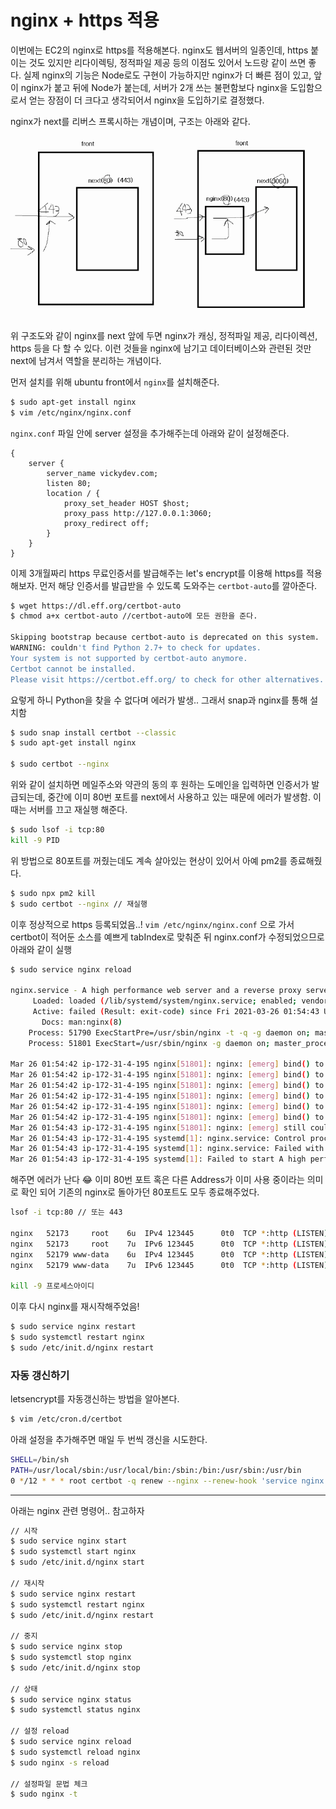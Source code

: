 ﻿# nginx + https 적용

이번에는 EC2의 nginx로 https를 적용해본다. nginx도 웹서버의 일종인데, https 붙이는 것도 있지만 리다이렉팅, 정적파일 제공 등의 이점도 있어서 노드랑 같이 쓰면 좋다. 실제 nginx의 기능은 Node로도 구현이 가능하지만 nginx가 더 빠른 점이 있고, 앞이 nginx가 붙고 뒤에 Node가 붙는데, 서버가 2개 쓰는 불편함보다 nginx을 도입함으로서 얻는 장점이 더 크다고 생각되어서 nginx을 도입하기로 결정했다.

nginx가 next를 리버스 프록시하는 개념이며, 구조는 아래와 같다.

![](../../img/210326-1.png)

위 구조도와 같이 nginx를 next 앞에 두면 nginx가 캐싱, 정적파일 제공, 리다이렉션, https 등을 다 할 수 있다. 이런 것들을 nginx에 남기고 데이터베이스와 관련된 것만 next에 남겨서 역할을 분리하는 개념이다.

먼저 설치를 위해 ubuntu front에서 `nginx`를 설치해준다.

```bash
$ sudo apt-get install nginx
$ vim /etc/nginx/nginx.conf
```

`nginx.conf` 파일 안에 server 설정을 추가해주는데 아래와 같이 설정해준다.

```
{
	server {
		server_name vickydev.com;
		listen 80;
		location / {
			proxy_set_header HOST $host;
			proxy_pass http://127.0.0.1:3060;
			proxy_redirect off;
		}
	}
}
```

이제 3개월짜리 https 무료인증서를 발급해주는 let's encrypt를 이용해 https를 적용해보자. 먼저 해당 인증서를 발급받을 수 있도록 도와주는 `certbot-auto`를 깔아준다.

```bash
$ wget https://dl.eff.org/certbot-auto
$ chmod a+x certbot-auto //certbot-auto에 모든 권한을 준다.

Skipping bootstrap because certbot-auto is deprecated on this system.
WARNING: couldn't find Python 2.7+ to check for updates.
Your system is not supported by certbot-auto anymore.
Certbot cannot be installed.
Please visit https://certbot.eff.org/ to check for other alternatives.
```

요렇게 하니 Python을 찾을 수 없다며 에러가 발생.. 그래서 snap과 nginx를 통해 설치함

```bash
$ sudo snap install certbot --classic
$ sudo apt-get install nginx

$ sudo certbot --nginx
```

위와 같이 설치하면 메일주소와 약관의 동의 후 원하는 도메인을 입력하면 인증서가 발급되는데, 중간에 이미 80번 포트를 next에서 사용하고 있는 때문에 에러가 발생함. 이때는 서버를 끄고 재실행 해준다.

```bash
$ sudo lsof -i tcp:80
kill -9 PID
```

위 방법으로 80포트를 꺼줬는데도 계속 살아있는 현상이 있어서 아예 pm2를 종료해줬다.

```bash
$ sudo npx pm2 kill
$ sudo certbot --nginx // 재실행
```

이후 정상적으로 https 등록되었음..! `vim /etc/nginx/nginx.conf` 으로 가서 certbot이 적어둔 소스를 예쁘게 tabIndex로 맞춰준 뒤 nginx.conf가 수정되었으므로 아래와 같이 실행

```bash
$ sudo service nginx reload

nginx.service - A high performance web server and a reverse proxy server
     Loaded: loaded (/lib/systemd/system/nginx.service; enabled; vendor preset: enabled)
     Active: failed (Result: exit-code) since Fri 2021-03-26 01:54:43 UTC; 12min ago
       Docs: man:nginx(8)
    Process: 51790 ExecStartPre=/usr/sbin/nginx -t -q -g daemon on; master_process on; (code=exited, status=0/SUCCESS)
    Process: 51801 ExecStart=/usr/sbin/nginx -g daemon on; master_process on; (code=exited, status=1/FAILURE)

Mar 26 01:54:42 ip-172-31-4-195 nginx[51801]: nginx: [emerg] bind() to 0.0.0.0:80 failed (98: Address already in use)
Mar 26 01:54:42 ip-172-31-4-195 nginx[51801]: nginx: [emerg] bind() to [::]:80 failed (98: Address already in use)
Mar 26 01:54:42 ip-172-31-4-195 nginx[51801]: nginx: [emerg] bind() to 0.0.0.0:443 failed (98: Address already in use)
Mar 26 01:54:42 ip-172-31-4-195 nginx[51801]: nginx: [emerg] bind() to 0.0.0.0:80 failed (98: Address already in use)
Mar 26 01:54:42 ip-172-31-4-195 nginx[51801]: nginx: [emerg] bind() to [::]:80 failed (98: Address already in use)
Mar 26 01:54:42 ip-172-31-4-195 nginx[51801]: nginx: [emerg] bind() to 0.0.0.0:443 failed (98: Address already in use)
Mar 26 01:54:43 ip-172-31-4-195 nginx[51801]: nginx: [emerg] still could not bind()
Mar 26 01:54:43 ip-172-31-4-195 systemd[1]: nginx.service: Control process exited, code=exited, status=1/FAILURE
Mar 26 01:54:43 ip-172-31-4-195 systemd[1]: nginx.service: Failed with result 'exit-code'.
Mar 26 01:54:43 ip-172-31-4-195 systemd[1]: Failed to start A high performance web server and a reverse proxy server.
```

해주면 에러가 난다 😂 이미 80번 포트 혹은 다른 Address가 이미 사용 중이라는 의미로 확인 되어 기존의 nginx로 돌아가던 80포트도 모두 종료해주었다.

```bash
lsof -i tcp:80 // 또는 443

nginx   52173     root    6u  IPv4 123445      0t0  TCP *:http (LISTEN)
nginx   52173     root    7u  IPv6 123445      0t0  TCP *:http (LISTEN)
nginx   52179 www-data    6u  IPv4 123445      0t0  TCP *:http (LISTEN)
nginx   52179 www-data    7u  IPv6 123445      0t0  TCP *:http (LISTEN)

kill -9 프로세스아이디
```

이후 다시 nginx를 재시작해주었음!

```bash
$ sudo service nginx restart
$ sudo systemctl restart nginx
$ sudo /etc/init.d/nginx restart
```

### 자동 갱신하기

letsencrypt를 자동갱신하는 방법을 알아본다.

```bash
$ vim /etc/cron.d/certbot
```

아래 설정을 추가해주면 매일 두 번씩 갱신을 시도한다.

```bash
SHELL=/bin/sh
PATH=/usr/local/sbin:/usr/local/bin:/sbin:/bin:/usr/sbin:/usr/bin
0 */12 * * * root certbot -q renew --nginx --renew-hook 'service nginx reload'
```

---

아래는 nginx 관련 명령어.. 참고하자

```bash
// 시작
$ sudo service nginx start
$ sudo systemctl start nginx
$ sudo /etc/init.d/nginx start

// 재시작
$ sudo service nginx restart
$ sudo systemctl restart nginx
$ sudo /etc/init.d/nginx restart

// 중지
$ sudo service nginx stop
$ sudo systemctl stop nginx
$ sudo /etc/init.d/nginx stop

// 상태
$ sudo service nginx status
$ sudo systemctl status nginx

// 설정 reload
$ sudo service nginx reload
$ sudo systemctl reload nginx
$ sudo nginx -s reload

// 설정파일 문법 체크
$ sudo nginx -t
```
